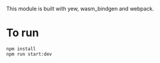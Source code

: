 This module is built with yew, wasm_bindgen and webpack.

# To run 
```
npm install
npm run start:dev
```